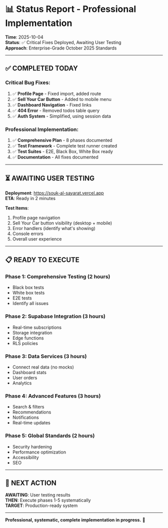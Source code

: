 # 📊 Status Report - Professional Implementation

**Time**: 2025-10-04  
**Status**: ✅ Critical Fixes Deployed, Awaiting User Testing  
**Approach**: Enterprise-Grade October 2025 Standards

---

## ✅ COMPLETED TODAY

### Critical Bug Fixes:
1. ✅ **Profile Page** - Fixed import, added route
2. ✅ **Sell Your Car Button** - Added to mobile menu  
3. ✅ **Dashboard Navigation** - Fixed links
4. ✅ **404 Error** - Removed todos table query
5. ✅ **Auth System** - Simplified, using session data

### Professional Implementation:
1. ✅ **Comprehensive Plan** - 8 phases documented
2. ✅ **Test Framework** - Complete test runner created
3. ✅ **Test Suites** - E2E, Black Box, White Box ready
4. ✅ **Documentation** - All fixes documented

---

## ⏳ AWAITING USER TESTING

**Deployment**: https://souk-al-sayarat.vercel.app  
**ETA**: Ready in 2 minutes  

**Test Items**:
1. Profile page navigation
2. Sell Your Car button visibility (desktop + mobile)
3. Error handlers (identify what's showing)
4. Console errors
5. Overall user experience

---

## 📋 READY TO EXECUTE

### Phase 1: Comprehensive Testing (2 hours)
- Black box tests
- White box tests  
- E2E tests
- Identify all issues

### Phase 2: Supabase Integration (3 hours)
- Real-time subscriptions
- Storage integration
- Edge functions
- RLS policies

### Phase 3: Data Services (3 hours)
- Connect real data (no mocks)
- Dashboard stats
- User orders
- Analytics

### Phase 4: Advanced Features (3 hours)
- Search & filters
- Recommendations
- Notifications
- Real-time updates

### Phase 5: Global Standards (2 hours)
- Security hardening
- Performance optimization
- Accessibility
- SEO

---

## 🎯 NEXT ACTION

**AWAITING**: User testing results  
**THEN**: Execute phases 1-5 systematically  
**TARGET**: Production-ready system

---

**Professional, systematic, complete implementation in progress.** 🚀
